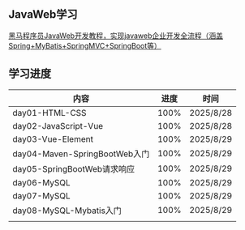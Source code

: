 ## JavaWeb学习

[黑马程序员JavaWeb开发教程，实现javaweb企业开发全流程（涵盖Spring+MyBatis+SpringMVC+SpringBoot等）](https://www.bilibili.com/video/BV1m84y1w7Tb)

## 学习进度

| 内容                          | 进度 | 时间      |
| ----------------------------- | ---- | --------- |
| day01-HTML-CSS                | 100% | 2025/8/28 |
| day02-JavaScript-Vue          | 100% | 2025/8/28 |
| day03-Vue-Element             | 100% | 2025/8/29 |
| day04-Maven-SpringBootWeb入门 | 100% | 2025/8/29 |
| day05-SpringBootWeb请求响应   | 100% | 2025/8/29 |
| day06-MySQL                   | 100% | 2025/8/29 |
| day07-MySQL                   | 100% | 2025/8/29 |
| day08-MySQL-Mybatis入门       | 100% | 2025/8/29 |
|                               |      |           |

